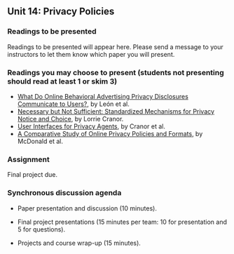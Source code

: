 ## Unit 14: Privacy Policies

### Readings to be presented

Readings to be presented will appear here. Please send a message to your instructors to let them know which paper you will present.



### Readings you may choose to present (students not presenting should read at least 1 or skim 3)

  - [What Do Online Behavioral Advertising Privacy Disclosures Communicate to Users?](http://www.blaseur.com/papers/wpes2012-obaicons.pdf), by León et al.
  - [Necessary but Not Sufficient: Standardized Mechanisms for Privacy Notice and Choice](http://www.jthtl.org/content/articles/V10I2/JTHTLv10i2_Cranor.PDF), by Lorrie Cranor.
  - [User Interfaces for Privacy Agents](http://lorrie.cranor.org/pubs/privacy-bird-20050714.pdf), by Cranor et al.
  - [A Comparative Study of Online Privacy Policies and Formats](http://lorrie.cranor.org/pubs/authors-version-PETS-formats.pdf), by McDonald et al.



### Assignment

Final project due.



### Synchronous discussion agenda

  - Paper presentation and discussion (10 minutes).

  - Final project presentations (15 minutes per team: 10 for presentation and 5 for questions).

  - Projects and course wrap-up (15 minutes).
